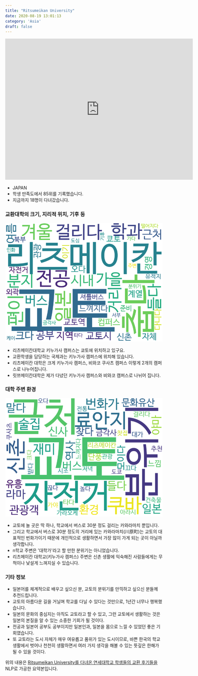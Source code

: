 ```yaml
---
title: "Ritsumeikan University"
date: 2020-08-19 13:01:13
category: 'Asia'
draft: false
---
```


<iframe
width="600"
height="450"
frameborder="0" style="border:0"
src="https://www.google.com/maps/embed/v1/place?key=AIzaSyC9e1AME-pVmWC4hBpFdu5S4dKzyepa3HQ&q=Ritsumeikan+University&center=35.0325561,135.7233044&zoom=14" allowfullscreen>
</iframe>

* JAPAN
* 학생 만족도에서 85위를 기록했습니다.
* 지금까지 18명이 다녀갔습니다. 

### 교환대학의 크기, 지리적 위치, 기후 등

![gen_info-WordCloud](../univ_wordclouds_okt/gen_info/JP000024_gen_info_okt.png)

* 리츠메이칸대학교 키누가사 캠퍼스는 쿄토에 위치하고 있구요.
* 교환학생을 담당하는 국제과는 키누가사 캠퍼스에 위치해 있습니다.
* 리츠메이칸 대학은 크게 키누가사 캠퍼스, 비와코 쿠사츠 캠퍼스 이렇게 2개의 캠퍼스로 나누어집니다.
* 릿쯔메이칸대학은 제가 다녔던 키누가사 캠퍼스와 비와코 캠퍼스로 나뉘어 집니다.


### 대학 주변 환경

![env_info-WordCloud](../univ_wordclouds_okt/env_info/JP000024_env_info_okt.png)

* 교토에 놀 곳은 딱 하나, 학교에서 버스로 30분 정도 걸리는 카와라마치 뿐입니다.
* 그리고 학교에서 버스로 30분 정도의 거리에 있는 카와라마치(川原町)는 교토의 대표적인 번화가이기 때문에 개인적으로 생활하면서 가장 많이 가게 되는 곳이 아닐까 생각합니다.
* n학교 주변은 '대학가'라고 할 만한 분위기는 아니었습니다.
* 리츠메이칸 대학교(키누가사 캠퍼스) 주변은 신촌 생활에 익숙해진 사람들에게는 무척이나 낯설게 느껴지실 수 있습니다.


### 기타 정보

* 일본어를 체계적으로 배우고 싶으신 분, 교토의 분위기를 만끽하고 싶으신 분들께 추천드립니다.
* 교토의 아름다운 길을 거닐며 학교를 다닐 수 있다는 것만으로, 1년간 너무나 행복했습니다.
* 일본의 문화의 중심지는 아직도 교토라고 할 수 있고, 그런 교토에서 생활하는 것은 일본의 본질을 알 수 있는 소중한 기회가 될 것이다.
* 전공과 일본어 공부도 공부이지만 일본인과, 일본을 몸으로 느낄 수 있었던 좋은 기회였습니다.
* 또 교토라는 도시 자체가 매우 여유롭고 품위가 있는 도시이므로, 바쁜 한국의 학교 생활에서 벗어나 천천히 생활하면서 여러 가지 생각을 해볼 수 있는 뜻깊은 한해가 될 수 있을 것이다.


위의 내용은 [Ritsumeikan University를 다녀온 연세대학교 학생들의 교환 후기들을](http://oia.yonsei.ac.kr/partner/expReport.asp?ucode=JP000024&bgbn=A) NLP로 가공한 요약본입니다. 
